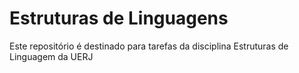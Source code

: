 # Estruturas de Linguagens
Este repositório é destinado para tarefas da disciplina Estruturas de Linguagem da UERJ
